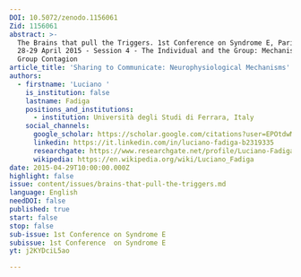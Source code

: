 ```yaml
---
DOI: 10.5072/zenodo.1156061
Zid: 1156061
abstract: >-
  The Brains that pull the Triggers. 1st Conference on Syndrome E, Paris IAS,
  28-29 April 2015 - Session 4 - The Individual and the Group: Mechanisms of
  Group Contagion
article_title: 'Sharing to Communicate: Neurophysiological Mechanisms'
authors:
  - firstname: 'Luciano '
    is_institution: false
    lastname: Fadiga
    positions_and_institutions:
      - institution: Università degli Studi di Ferrara, Italy
    social_channels:
      google_scholar: https://scholar.google.com/citations?user=EPOtdwMAAAAJ&hl=fr
      linkedin: https://it.linkedin.com/in/luciano-fadiga-b2319335
      researchgate: https://www.researchgate.net/profile/Luciano-Fadiga-2
      wikipedia: https://en.wikipedia.org/wiki/Luciano_Fadiga
date: 2015-04-29T10:00:00.000Z
highlight: false
issue: content/issues/brains-that-pull-the-triggers.md
language: English
needDOI: false
published: true
start: false
stop: false
sub-issue: 1st Conference on Syndrome E
subissue: 1st Conference  on Syndrome E
yt: j2KYDciL5ao

---
```


<Youtube yt="IqlQp5gyfts" caption ="Bioéthique et laïcité" start="false" stop="false"></Youtube>